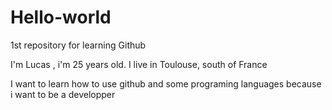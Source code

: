 # Hello-world
1st repository for learning Github

I'm Lucas , i'm 25 years old.
I live in Toulouse, south of France


I want to learn how to use github and some programing languages because i want to be a developper
